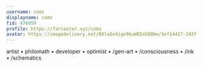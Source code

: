 ```yaml
---
username: comz
displayname: comz
fid: 476959
profile: https://farcaster.xyz/comz
avatar: https://imagedelivery.net/BXluQx4ige9GuW0Ia56BHw/3ef14417-193f-4912-1c28-a97c959a2e00/original
---
```


artist • philomath • developer • optimist •
/gen-art • /consciousness • /ink • /schematics
